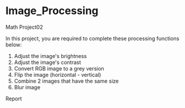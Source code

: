 # Image_Processing
 Math Project02

In this project, you are required to complete these processing functions below:

1. Adjust the image's brightness
2. Adjust the image's contrast
3. Convert RGB image to a grey version
4. Flip the image (horizontal - vertical)
5. Combine 2 images that have the same size
6. Blur image

Report
